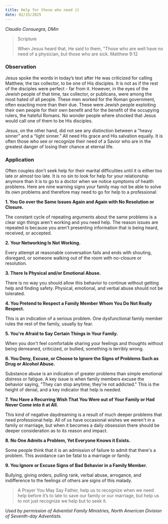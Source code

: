 ```yaml
---
title: Help for those who need it
date: 02/15/2025
---
```


_Claudio Consuegra, DMin_

> <p>Scripture</p>
> When Jesus heard that, He said to them, "Those who are well have no need of a physician, but those who are sick. Matthew 9:12

### Observation

Jesus spoke the words in today’s text after He was criticized for calling Matthew, the tax collector, to be one of His disciples. It is not as if the rest of the disciples were perfect - far from it. However, in the eyes of the Jewish people of that time, tax collector, or publicans, were among the most hated of all people. These men worked for the Roman government, often exacting more than their due. These were Jewish people exploiting their own people for their own benefit and for the benefit of the occupying rulers, the hateful Romans. No wonder people where shocked that Jesus would call one of them to be His disciples.

Jesus, on the other hand, did not see any distinction between a “heavy sinner” and a “light sinner.” All need His grace and His salvation equally. It is often those who see or recognize their need of a Savior who are in the greatest danger of losing their chance at eternal life.

### Application

Often couples don’t seek help for their marital difficulties until it is either too late or almost too late. It is no sin to look for help for your relationship anymore than it is to go to a doctor when we notice symptoms of health problems. Here are nine warning signs your family may not be able to solve its own problems and therefore may need to go for help to a professional:

**1. You Go over the Same Issues Again and Again with No Resolution or Closure.**

The constant cycle of repeating arguments about the same problems is a clear sign things aren't working and you need help. The reason issues are repeated is because you aren't presenting information that is being heard, received, or accepted.

**2. Your Networking Is Not Working.**

Every attempt at reasonable conversation fails and ends with shouting, disregard, or someone walking out of the room with no-closure or resolution.

**3. There Is Physical and/or Emotional Abuse.**

There is no way you should allow this behavior to continue without getting help and finding safety. Physical, emotional, and verbal abuse should not be tolerated.

**4. You Pretend to Respect a Family Member Whom You Do Not Really Respect.**

This is an indication of a serious problem. One dysfunctional family member rules the rest of the family, usually by fear.

**5. You're Afraid to Say Certain Things in Your Family.**

When you don't feel comfortable sharing your feelings and thoughts without being demeaned, criticized, or bullied, something is terribly wrong.

**6. You Deny, Excuse, or Choose to Ignore the Signs of Problems Such as Drug or Alcohol Abuse.**

Substance abuse is an indication of greater problems than simple emotional distress or fatigue. A key issue is when family members excuse the behavior saying, "They can stop anytime; they're not addicted." This is the height of denial, and a key indicator that help is needed.

**7. You Have a Recurring Wish That You Were out of Your Family or Had Never Come into it at All.**

This kind of negative daydreaming is a result of much deeper problems that need professional help. All of us have occasional wishes we weren't in a family or marriage, but when it becomes a daily obsession there should be deeper consideration as to its reason and impact.

**8. No One Admits a Problem, Yet Everyone Knows it Exists.**

Some people think that it is an admission of failure to admit that there's a problem. This avoidance can be fatal to a marriage or family.

**9. You Ignore or Excuse Signs of Bad Behavior in a Family Member.**

Bullying, giving orders, pulling rank, verbal abuse, arrogance, and indifference to the feelings of others are signs of this malady.

> <callout>A Prayer You May Say</callout>
> Father, help us to recognize when we need help before it’s to late to save our family or our marriage, but help us to not just recognize we help but to seek it.

_Used by permission of Adventist Family Ministries, North American Division of Seventh-day Adventists._